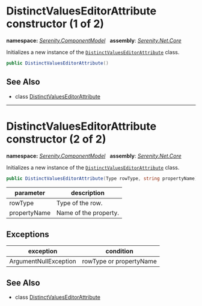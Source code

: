 # DistinctValuesEditorAttribute constructor (1 of 2)
**namespace:** *[Serenity.ComponentModel](../../README.md#serenity.componentmodel-namespace)*   **assembly**: *[Serenity.Net.Core](../../README.md)*

Initializes a new instance of the [`DistinctValuesEditorAttribute`](../DistinctValuesEditorAttribute.md) class.

```csharp
public DistinctValuesEditorAttribute()
```

## See Also

* class [DistinctValuesEditorAttribute](../DistinctValuesEditorAttribute.md)

---

# DistinctValuesEditorAttribute constructor (2 of 2)
**namespace:** *[Serenity.ComponentModel](../../README.md#serenity.componentmodel-namespace)*   **assembly**: *[Serenity.Net.Core](../../README.md)*

Initializes a new instance of the [`DistinctValuesEditorAttribute`](../DistinctValuesEditorAttribute.md) class.

```csharp
public DistinctValuesEditorAttribute(Type rowType, string propertyName)
```

| parameter | description |
| --- | --- |
| rowType | Type of the row. |
| propertyName | Name of the property. |

## Exceptions

| exception | condition |
| --- | --- |
| ArgumentNullException | rowType or propertyName |

## See Also

* class [DistinctValuesEditorAttribute](../DistinctValuesEditorAttribute.md)